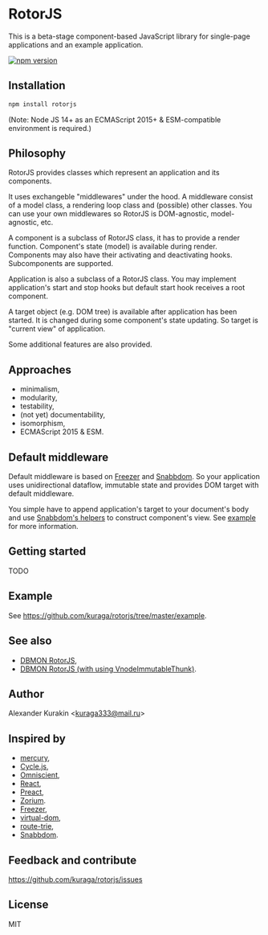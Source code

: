 # RotorJS

This is a beta-stage component-based JavaScript library for single-page applications and an example application.

[![npm version](https://badge.fury.io/js/rotorjs.svg)](http://badge.fury.io/js/rotorjs)

## Installation

```sh
npm install rotorjs
```

(Note: Node JS 14+ as an ECMAScript 2015+ & ESM-compatible environment is required.)

## Philosophy

RotorJS provides classes which represent an application and its components.

It uses exchangeble "middlewares" under the hood.
A middleware consist of a model class, a rendering loop class and (possible) other classes.
You can use your own middlewares so RotorJS is DOM-agnostic, model-agnostic, etc.

A component is a subclass of RotorJS class, it has to provide a render function.
Component's state (model) is available during render.
Components may also have their activating and deactivating hooks.
Subcomponents are supported.

Application is also a subclass of a RotorJS class.
You may implement application's start and stop hooks but default start hook receives a root component.

A target object (e.g. DOM tree) is available after application has been started.
It is changed during some component's state updating.
So target is "current view" of application.

Some additional features are also provided.

## Approaches

* minimalism,
* modularity,
* testability,
* (not yet) documentability,
* isomorphism,
* ECMAScript 2015 & ESM.

## Default middleware

Default middleware is based on [Freezer](https://github.com/arqex/freezer) and [Snabbdom](https://github.com/snabbdom/snabbdom).
So your application uses unidirectional dataflow, immutable state and provides DOM target with default middleware.

You simple have to append application's target to your document's body and use
[Snabbdom's helpers](https://github.com/snabbdom/snabbdom#helpers) to construct component's view.
See [example](https://github.com/kuraga/rotorjs/tree/master/example) for more information.

## Getting started

TODO

## Example

See <https://github.com/kuraga/rotorjs/tree/master/example>.

## See also

* [DBMON RotorJS](http://mathieuancelin.github.io/js-repaint-perfs/rotorjs/index.html),
* [DBMON RotorJS (with using VnodeImmutableThunk)](http://mathieuancelin.github.io/js-repaint-perfs/rotorjs/with_thunks.html).

## Author

Alexander Kurakin <<kuraga333@mail.ru>>

## Inspired by

* [mercury](https://github.com/Raynos/mercury),
* [Cycle.js](https://github.com/staltz/cycle),
* [Omniscient](http://omniscientjs.github.io),
* [React](http://facebook.github.io/react),
* [Preact](http://developit.github.io/preact),
* [Zorium](https://github.com/Zorium/zorium).
* [Freezer](https://github.com/arqex/freezer),
* [virtual-dom](https://github.com/Matt-Esch/virtual-dom),
* [route-trie](https://github.com/zensh/route-trie),
* [Snabbdom](https://github.com/snabbdom/snabbdom).

## Feedback and contribute

<https://github.com/kuraga/rotorjs/issues>

## License

MIT
